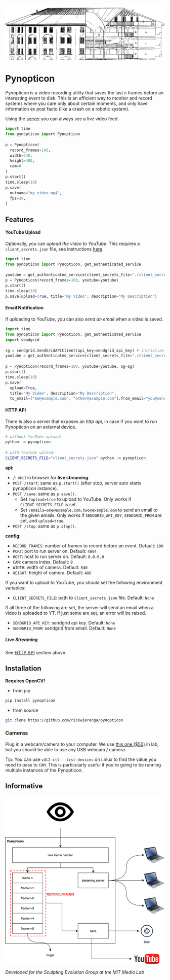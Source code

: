 ![Panopticon](./.github/Panopticon.jpg)

# Pynopticon

Pynopticon is a video recording utility that saves the last `n` frames before an interesting event to disk. This is an efficient way to monitor and record systems where you care only about certain moments, and only have information ex post facto (like a crash on a robotic system).

Using the [server](#http-api) you can always see a live video feed.

```python
import time
from pynopticon import Pynopticon

p = Pynopticon(
  record_frames=100,
  width=640,
  height=480,
  cam=0
)
p.start()
time.sleep(10)
p.save(
  outname="my_video.mp4",
  fps=30,
)
```

## Features

#### YouTube Upload

Optionally, you can _upload the video to YouTube_. This requires a `client_secrets.json` file, see instructions [here](https://developers.google.com/youtube/v3/guides/uploading_a_video#Requirements).

```python
import time
from pynopticon import Pynopticon, get_authenticated_service

youtube = get_authenticated_service(client_secrets_file="./client_secrets.json") # initialize youtube
p = Pynopticon(record_frames=100, youtube=youtube)
p.start()
time.sleep(10)
p.save(upload=True, title="My Video", description="My Description")
```

#### Email Notification

If uploading to YouTube, you can also _send an email_ when a video is saved.

```python
import time
from pynopticon import Pynopticon, get_authenticated_service
import sendgrid

sg = sendgrid.SendGridAPIClient(api_key=sendgrid_api_key) # initialize sendgrid
youtube = get_authenticated_service(client_secrets_file="./client_secrets.json")

p = Pynopticon(record_frames=100, youtube=youtube, sg=sg)
p.start()
time.sleep(10)
p.save(
  upload=True,
  title="My Video", description="My Description",
  to_email=["me@example.com", "other@example.com"],from_email="you@sendgrid.com")
```

#### HTTP API

There is also a server that exposes an _http api_, in case if you want to run Pynopticon on an external device.

```bash
# without YouTube upload:
python -m pynopticon

# with YouTube upload:
CLIENT_SECRETS_FILE="client_secrets.json" python -m pynopticon
```

**api:**
- `/`: visit in browser for **live streaming**.
- `POST /start`: same as `p.start()` (after stop, server auto starts pynopticon instance).
- `POST /save`: same as `p.save()`.
  - Set `?upload=true` to upload to YouTube. Only works if `CLIENT_SECRETS_FILE` is set.
  - Set `?emails=one@example.com,two@example.com` to send an email to the given emails. Only works if `SENDGRID_API_KEY`, `SENDGRID_FROM` are set, and `upload=true`.
- `POST /stop`: same as `p.stop()`.

**config:**
- `RECORD_FRAMES`: number of frames to record before an event. Default: `100`
- `PORT`: port to run server on. Default: `4004`
- `HOST`: host to run server on. Default: `0.0.0.0`
- `CAM`: camera index. Default: `0`
- `WIDTH`: width of camera. Default: `640`
- `HEIGHT`: height of camera. Default: `480`

If you want to upload to YouTube, you should set the following environment variables:
- `CLIENT_SECRETS_FILE`: path to `client_secrets.json` file. Default: `None`

If all three of the following are set, the server will send an email when a video is uploaded to YT. If just some are set, an error will be raised.
- `SENDGRID_API_KEY`: sendgrid api key. Default: `None`
- `SENDGRID_FROM`: sendgrid from email. Default: `None`

##### Live Streaming

See [HTTP API](#http-api) section above.

## Installation

**Requires OpenCV!**

- from pip

```sh
pip install pynopticon
```

- from source

```sh
git clone https://github.com/rickwierenga/pynopticon
```

### Cameras

Plug in a webcam/camera to your computer. We use [this one ($50)](https://www.amazon.com/dp/B01BGBJ8Y0) in lab, but you should be able to use any USB webcam / camera.

Tip: You can use `v4l2-ctl --list-devices` on Linux to find the value you need to pass to `CAM`. This is particularly useful if you're going to be running multiple instances of the Pynopticon.

## Informative

![Schematic of Pynopticon](./.github/figure.png)

_Developed for the Sculpting Evolution Group at the MIT Media Lab_
